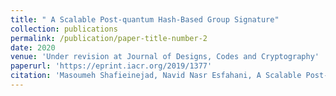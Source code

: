 ```yaml
---
title: " A Scalable Post-quantum Hash-Based Group Signature"
collection: publications
permalink: /publication/paper-title-number-2
date: 2020
venue: 'Under revision at Journal of Designs, Codes and Cryptography'
paperurl: 'https://eprint.iacr.org/2019/1377'
citation: 'Masoumeh Shafieinejad, Navid Nasr Esfahani, A Scalable Post-quantum Hash-Based Group Signature, Cryptology ePrint Archive, Report 2019/1377'
---
```

